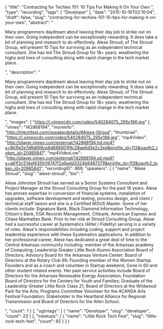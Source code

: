 {
  "title": "Contracting for Techies 101: 10 Tips For Making It On Your Own ",
  "type": "recording",
  "tags": [
    "Developer"
  ],
  "date": "2015-10-16T02:10:04",
  "draft": false,
  "slug": "contracting-for-techies-101-10-tips-for-making-it-on-your-own",
  "abstract": "<p>Many programmers daydream about leaving their day job to strike out on their own. Going independent can be exceptionally rewarding. It does take a bit of planning and research to do effectively. Alese Stroud, of The Stroud Group, will present 10 Tips for surviving as an independent technical consultant. She has led The Stroud Group for 18+ years, weathering the highs and lows of consulting along with rapid change in the tech market place.</p>",
  "description": "<p>Many programmers daydream about leaving their day job to strike out on their own. Going independent can be exceptionally rewarding. It does take a bit of planning and research to do effectively. Alese Stroud, of The Stroud Group, will present 10 Tips for surviving as an independent technical consultant. She has led The Stroud Group for 18+ years, weathering the highs and lows of consulting along with rapid change in the tech market place.</p>",
  "images": [
    "https://i.vimeocdn.com/video/540284075_295x166.jpg"
  ],
  "vimeo": "142868194",
  "moreinfo": "http://lrtechfest.com/speakerdetails/#Alese-Stroud",
  "thumbnail": "https://i.vimeocdn.com/video/540284075_295x166.jpg",
  "mp4Video": "http://player.vimeo.com/external/142868194.hd.mp4?s=8b1fe2e7dfb669ce8d688901f9c28ae6d3e2c2ed&profile_id=113&oauth2_token_id=20985841",
  "mp4VideoLow": "http://player.vimeo.com/external/142868194.sd.mp4?s=a61f2c514af435fcf4747f2a9add3324b8487379&profile_id=112&oauth2_token_id=20985841",
  "recordingID": 869,
  "speakers": [
    {
      "name": "Alese Stroud",
      "slug": "alese-stroud",
      "bio": "<p>Alese Johnston Stroud has served as a Senior Systems Consultant and Project Manager at the Stroud Consulting Group for the past 18 years. Alese has proven expertise in conversion of financial systems, installation of upgrades, software development and testing, process design, and client / technical staff liaison and she is a Certified MOUS Master. Some of her clients include: Signature Bank, Black Diamond Information Technology, Citizen's Bank, EGA Records Management, Citibank, American Express and Chase Manhattan Bank. Prior to her role at Stroud Consulting Group, Alese had a successful career at Systematics (Alltel / Fidelity) serving in a variety of roles. Alese's responsibilities including coding, support and project leadership experience with these Systematics applications. In addition to her professional career, Alese has dedicated a great deal of time to the Central Arkansas community including: member of the Arkansas academy of Computing; Leadership Greater Little Rock Alumni Association Board of Directors; Advisory Board for the Arkansas Venture Center; Board of Directors at the Rotary Club 99; Founding member of the Women Startup Founders and as a coach and volunteer in Startup weekend, Gone in 60 and other student related events. Her past service activities include Board of Directors for the Arkansas Renewable Energy Association; Foundation Board of Directors for the Centers for Youth and Families; Graduate of the Leadership Greater Little Rock Class 21; Board of Directors at the Wildwood Park for the Arts; Programs Committee Volunteer for the ACANSA Arts Festival Foundation; Stakeholder in the Heartland Alliance for Regional Transmission and Board of Directors for the Allen School.</p>",
      "count": 1
    }
  ],
  "ugtvtags": [
    {
      "name": "Developer",
      "slug": "developer",
      "count": 23
    }
  ],
  "meetups": [
    {
      "name": "Little Rock Tech Fest",
      "slug": "little-rock-tech-fest",
      "count": 65
    }
  ]
}